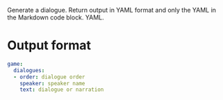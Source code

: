 Generate a dialogue. Return output in YAML format and only the YAML in the Markdown code block. YAML.

# Output format
```yaml
game:
  dialogues:
  - order: dialogue order
    speaker: speaker name
    text: dialogue or narration
```